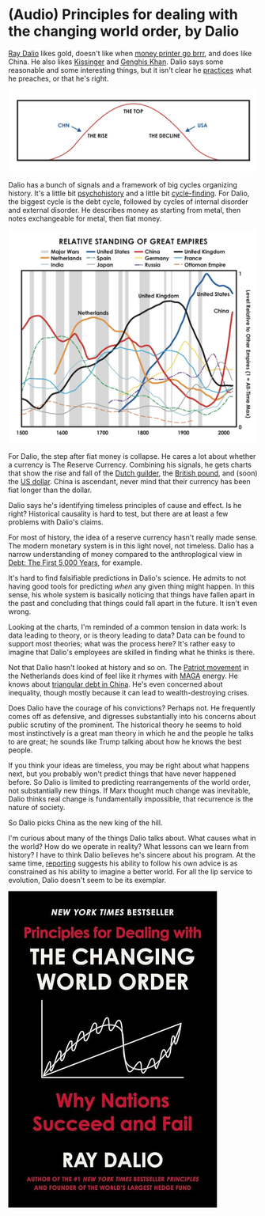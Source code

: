 # (Audio) Principles for dealing with the changing world order, by Dalio

[Ray Dalio][] likes gold, doesn't like when [money printer go brrr][],
and does like China. He also likes [Kissinger][] and [Genghis Khan][].
Dalio says some reasonable and some interesting things, but it isn't
clear he [practices][] what he preaches, or that he's right.

[Ray Dalio]: https://en.wikipedia.org/wiki/Ray_Dalio
[money printer go brrr]: https://knowyourmeme.com/memes/money-printer-go-brrr
[Kissinger]: https://en.wikipedia.org/wiki/Henry_Kissinger
[Genghis Khan]: https://en.wikipedia.org/wiki/Genghis_Khan
[practices]: https://www.nytimes.com/2023/11/01/business/how-does-the-worlds-largest-hedge-fund-really-make-its-money.html "How Does the World’s Largest Hedge Fund Really Make Its Money?"


![bump](bump.png)


Dalio has a bunch of signals and a framework of big cycles organizing
history. It's a little bit [psychohistory][] and a little bit
[cycle-finding][]. For Dalio, the biggest cycle is the debt cycle,
followed by cycles of internal disorder and external disorder. He
describes money as starting from metal, then notes exchangeable for
metal, then fiat money.

[psychohistory]: /20200714-foundation_trilogy/ "Asimov's Foundation trilogy"
[cycle-finding]: /20200728-technological_revolutions_and_financial_capital/ "Technological Revolutions and Financial Capital, by Perez"


![empires](empires.png)


For Dalio, the step after fiat money is collapse. He cares a lot about
whether a currency is The Reserve Currency. Combining his signals, he
gets charts that show the rise and fall of the [Dutch guilder][], the
[British pound][], and (soon) the [US dollar][]. China is ascendant,
never mind that their currency has been fiat longer than the dollar.

[Dutch guilder]: https://en.wikipedia.org/wiki/Dutch_guilder
[British pound]: https://en.wikipedia.org/wiki/Pound_sterling
[US dollar]: https://en.wikipedia.org/wiki/United_States_dollar


Dalio says he's identifying timeless principles of cause and effect.
Is he right? Historical causality is hard to test, but there are at
least a few problems with Dalio's claims.


For most of history, the idea of a reserve currency hasn't really made
sense. The modern monetary system is in this light novel, not
timeless. Dalio has a narrow understanding of money compared to the
anthroplogical view in [Debt: The First 5,000 Years][], for example.

[Debt: The First 5,000 Years]: https://en.wikipedia.org/wiki/Debt:_The_First_5,000_Years


It's hard to find falsifiable predictions in Dalio's science. He
admits to not having good tools for predicting _when_ any given thing
might happen. In this sense, his whole system is basically noticing
that things have fallen apart in the past and concluding that things
could fall apart in the future. It isn't even wrong.


Looking at the charts, I'm reminded of a common tension in data work:
Is data leading to theory, or is theory leading to data? Data can be
found to support most theories; what was the process here? It's rather
easy to imagine that Dalio's employees are skilled in finding what he
thinks is there.


Not that Dalio hasn't looked at history and so on. The
[Patriot movement][] in the Netherlands does kind of feel like it
rhymes with [MAGA][] energy. He knows about
[triangular debt in China][]. He's even concerned about inequality,
though mostly because it can lead to wealth-destroying crises.

[Patriot movement]: https://en.wikipedia.org/wiki/Patriottentijd
[MAGA]: https://en.wikipedia.org/wiki/Make_America_Great_Again
[triangular debt in China]: https://deloitte.wsj.com/riskandcompliance/china-spotlight-triangular-debt-considerations-1413864154


Does Dalio have the courage of his convictions? Perhaps not. He
frequently comes off as defensive, and digresses substantially into
his concerns about public scrutiny of the prominent. The historical
theory he seems to hold most instinctively is a great man theory in
which he and the people he talks to are great; he sounds like Trump
talking about how he knows the best people.


If you think your ideas are timeless, you may be right about what
happens next, but you probably won't predict things that have never
happened before. So Dalio is limited to predicting rearrangements of
the world order, not substantially new things. If Marx thought much
change was inevitable, Dalio thinks real change is fundamentally
impossible, that recurrence is the nature of society.


So Dalio picks China as the new king of the hill.


I'm curious about many of the things Dalio talks about. What causes
what in the world? How do we operate in reality? What lessons can we
learn from history? I have to think Dalio believes he's sincere about
his program. At the same time, [reporting][] suggests his ability to
follow his own advice is as constrained as his ability to imagine a
better world. For all the lip service to evolution, Dalio doesn't seem
to be its exemplar.

[reporting]: https://www.nytimes.com/2023/11/01/business/how-does-the-worlds-largest-hedge-fund-really-make-its-money.html "How Does the World’s Largest Hedge Fund Really Make Its Money?"


![cover](cover.jpg)
